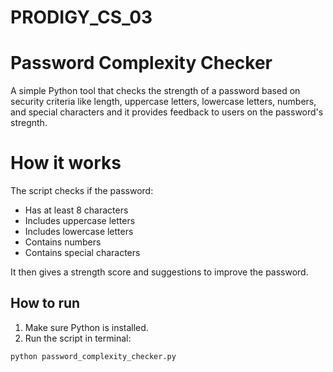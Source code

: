 # PRODIGY_CS_03
# Password Complexity Checker

A simple Python tool that checks the strength of a password based on security criteria like length, uppercase letters, lowercase letters, numbers, and special characters and it provides feedback to users on the password's stregnth.

# How it works

The script checks if the password:
- Has at least 8 characters
- Includes uppercase letters
- Includes lowercase letters
- Contains numbers
- Contains special characters

It then gives a strength score and suggestions to improve the password.

##  How to run

1. Make sure Python is installed.
2. Run the script in terminal:

```bash
python password_complexity_checker.py
